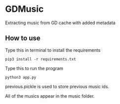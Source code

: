 # GDMusic
Extracting music from GD cache with added metadata

## How to use
Type this in terminal to install the requirements  
```
pip3 install -r requirements.txt  
```

Type this to run the program  
```
python3 app.py  
```

previous.pickle is used to store previous music ids.  

All of the musics appear in the music folder.  
